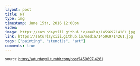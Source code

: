 ```yaml
---
layout: post
title: NT
type: img
timestamp: June 15th, 2016 12:00pm
video: 
image: https://saturdayxiii.github.io/media/145969714261.jpg
link: https://saturdayxiii.github.io/media/145969714261.jpg
tags: ["painting", "stencils", "art"]
comments: true
---
```

  
<small>source: https://saturdayxiii.tumblr.com/post/145969714261</small>